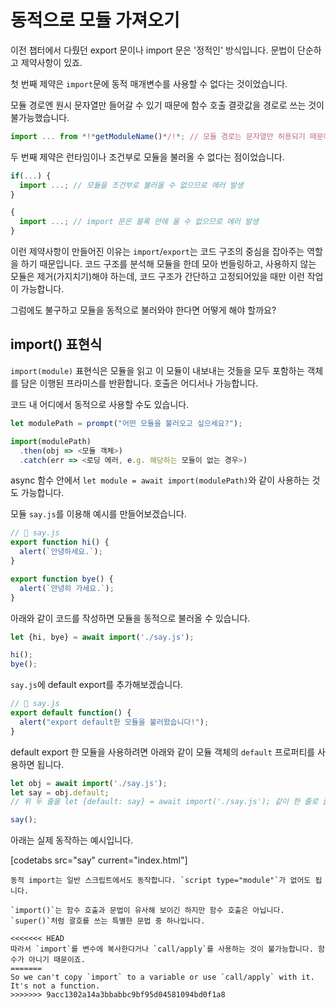 # 동적으로 모듈 가져오기

이전 챕터에서 다뤘던 export 문이나 import 문은 '정적인' 방식입니다. 문법이 단순하고 제약사항이 있죠.

첫 번째 제약은 `import`문에 동적 매개변수를 사용할 수 없다는 것이었습니다.

모듈 경로엔 원시 문자열만 들어갈 수 있기 때문에 함수 호출 결괏값을 경로로 쓰는 것이 불가능했습니다.

```js
import ... from *!*getModuleName()*/!*; // 모듈 경로는 문자열만 허용되기 때문에 에러가 발생합니다. 
```

두 번째 제약은 런타임이나 조건부로 모듈을 불러올 수 없다는 점이었습니다.

```js
if(...) {
  import ...; // 모듈을 조건부로 불러올 수 없으므로 에러 발생
}

{
  import ...; // import 문은 블록 안에 올 수 없으므로 에러 발생
}
```

이런 제약사항이 만들어진 이유는 `import`/`export`는 코드 구조의 중심을 잡아주는 역할을 하기 때문입니다. 코드 구조를 분석해 모듈을 한데 모아 번들링하고, 사용하지 않는 모듈은 제거(가지치기)해야 하는데, 코드 구조가 간단하고 고정되어있을 때만 이런 작업이 가능합니다.

그럼에도 불구하고 모듈을 동적으로 불러와야 한다면 어떻게 해야 할까요?

## import() 표현식

`import(module)` 표현식은 모듈을 읽고 이 모듈이 내보내는 것들을 모두 포함하는 객체를 담은 이행된 프라미스를 반환합니다. 호출은 어디서나 가능합니다.

코드 내 어디에서 동적으로 사용할 수도 있습니다.

```js
let modulePath = prompt("어떤 모듈을 불러오고 싶으세요?");

import(modulePath)
  .then(obj => <모듈 객체>)
  .catch(err => <로딩 에러, e.g. 해당하는 모듈이 없는 경우>)
```

async 함수 안에서 `let module = await import(modulePath)`와 같이 사용하는 것도 가능합니다.

모듈 `say.js`를 이용해 예시를 만들어보겠습니다.

```js
// 📁 say.js
export function hi() {
  alert(`안녕하세요.`);
}

export function bye() {
  alert(`안녕히 가세요.`);
}
```

아래와 같이 코드를 작성하면 모듈을 동적으로 불러올 수 있습니다.

```js
let {hi, bye} = await import('./say.js');

hi();
bye();
```

`say.js`에 default export를 추가해보겠습니다.

```js
// 📁 say.js
export default function() {
  alert("export default한 모듈을 불러왔습니다!");
}
```

default export 한 모듈을 사용하려면 아래와 같이 모듈 객체의 `default` 프로퍼티를 사용하면 됩니다.

```js
let obj = await import('./say.js');
let say = obj.default;
// 위 두 줄을 let {default: say} = await import('./say.js'); 같이 한 줄로 줄일 수 있습니다.

say();
```

아래는 실제 동작하는 예시입니다.

[codetabs src="say" current="index.html"]

```smart
동적 import는 일반 스크립트에서도 동작합니다. `script type="module"`가 없어도 됩니다. 
```

```smart
`import()`는 함수 호출과 문법이 유사해 보이긴 하지만 함수 호출은 아닙니다. `super()`처럼 괄호를 쓰는 특별한 문법 중 하나입니다.

<<<<<<< HEAD
따라서 `import`를 변수에 복사한다거나 `call/apply`를 사용하는 것이 불가능합니다. 함수가 아니기 때문이죠.
=======
So we can't copy `import` to a variable or use `call/apply` with it. It's not a function.
>>>>>>> 9acc1302a14a3bbabbc9bf95d04581094bd0f1a8
```

